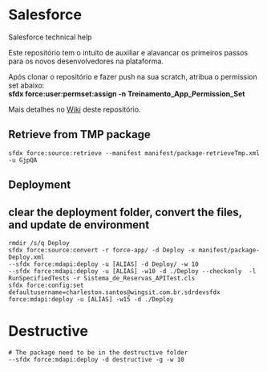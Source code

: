 # Salesforce
Salesforce technical help

Este repositório tem o intuito de auxiliar e alavancar os primeiros passos para os novos desenvolvedores na plataforma.

Após clonar o repositório e fazer push na sua scratch, atribua o permission set abaixo:</br>
    <b>sfdx force:user:permset:assign -n Treinamento_App_Permission_Set </b>


Mais detalhes no <a href="https://github.com/charleston76/Salesforce/wiki">Wiki</a> deste repositório.

## Retrieve from TMP package
    sfdx force:source:retrieve --manifest manifest/package-retrieveTmp.xml -u GjpQA

## Deployment
## clear the deployment folder, convert the files, and update de environment
    rmdir /s/q Deploy
    sfdx force:source:convert -r force-app/ -d Deploy -x manifest/package-Deploy.xml
    --sfdx force:mdapi:deploy -u [ALIAS] -d Deploy/ -w 10
    --sfdx force:mdapi:deploy -u [ALIAS] -w10 -d ./Deploy --checkonly  -l RunSpecifiedTests -r Sistema_de_Reservas_APITest.cls
    sfdx force:config:set defaultusername=charleston.santos@wingsit.com.br.sdrdevsfdx force:mdapi:deploy -u [ALIAS] -w15 -d ./Deploy

# Destructive 
    # The package need to be in the destructive folder
    --sfdx force:mdapi:deploy -d destructive -g -w 10